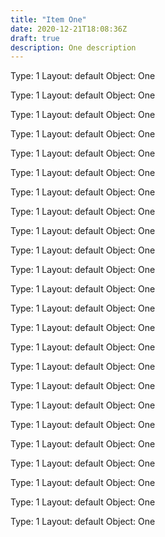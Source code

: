 ```yaml
---
title: "Item One"
date: 2020-12-21T18:08:36Z
draft: true
description: One description
---
```


Type: 1
Layout: default
Object: One

Type: 1
Layout: default
Object: One

Type: 1
Layout: default
Object: One

Type: 1
Layout: default
Object: One

Type: 1
Layout: default
Object: One

Type: 1
Layout: default
Object: One

Type: 1
Layout: default
Object: One

Type: 1
Layout: default
Object: One

Type: 1
Layout: default
Object: One

Type: 1
Layout: default
Object: One

Type: 1
Layout: default
Object: One

Type: 1
Layout: default
Object: One

Type: 1
Layout: default
Object: One

Type: 1
Layout: default
Object: One

Type: 1
Layout: default
Object: One

Type: 1
Layout: default
Object: One

Type: 1
Layout: default
Object: One

Type: 1
Layout: default
Object: One

Type: 1
Layout: default
Object: One

Type: 1
Layout: default
Object: One

Type: 1
Layout: default
Object: One

Type: 1
Layout: default
Object: One

Type: 1
Layout: default
Object: One

Type: 1
Layout: default
Object: One
